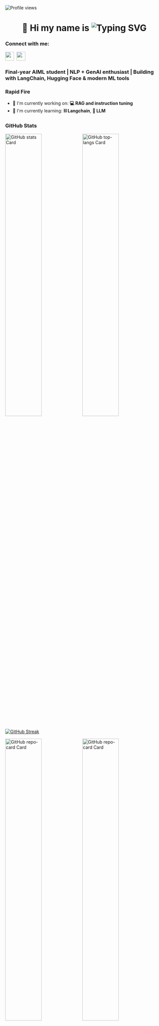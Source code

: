 

![Profile views](https://komarev.com/ghpvc/?username=AtulDeshpande09&label=Profile%20views&color=0e75b6&style=flat) 

<div id="toc">
  <ul align="center" style="list-style: none">
    <summary>
      <h1>
        👋 Hi my name is <img src="https://readme-typing-svg.demolab.com?font=Fira+Code&size=40&pause=1000&color=33F75A&center=true&vCenter=true&width=435&lines=Atul" alt="Typing SVG" />
      </h1>
    </summary>
  </ul>
</div>

**<h3 align="left">Connect with me:</h3>** 
<p align="left"><a href="https://github.com/AtulDeshpande09" target="_blank"><img src="https://img.shields.io/badge/GitHub-100000?style=for-the-badge&logo=github&logoColor=white" height="28" style="margin-right: 4px"></a> <a href="[https://www.linkedin.com/in/atul-deshpande-504898271](https://www.linkedin.com/in/atul-deshpande-504898271)" target="_blank"><img src="https://img.shields.io/badge/LinkedIn-0077B5?style=for-the-badge&logo=linkedin&logoColor=white" height="28" style="margin-right: 4px"></a></p>

 **<h3 align="left">Final-year AIML student | NLP + GenAI enthusiast |
Building with LangChain, Hugging Face & modern ML tools</h3>**

**<h3 align="left">Rapid Fire</h3>**

- 💼 I'm currently working on: **💻 RAG and instruction tuning**
- 🌱 I'm currently learning: **⛓️ Langchain**, **💬 LLM**

 **<h3 align="left">GitHub Stats</h3>**

<p align="left">
  <img width="48%" src="https://github-readme-stats.vercel.app/api?username=AtulDeshpande&theme=react&hide_title=false&hide_rank=false&show_icons=false&include_all_commits=false&count_private=true&line_height=23" alt="GitHub stats Card" />
  <img width="48%" src="https://github-readme-stats.vercel.app/api/top-langs?username=AtulDeshpande09&theme=react&hide_title=false&layout=compact&langs_count=6&hide_progress=false&card_width=400" alt="GitHub top-langs Card" />
</p>

### 

[![GitHub Streak](https://streak-stats.demolab.com?user=AtulDeshpande09&theme=tokyonight&border_radius=6&mode=weekly&card_width=980&card_height=250)](https://git.io/streak-stats)



<p align="left">
<a href="https://github.com/AtulDeshpande09/Fine-tuned-Economics-QA-using-smolLM"><img width="48%" src="https://github-readme-stats.vercel.app/api/pin/?username=AtulDeshpande09&repo=Fine-tuned-Economics-QA-using-smolLM&bg_color=35%2C2dd4bf%2C784BA0%2C2B86C5&show_owner=true&title_color=fff&text_color=fff&icon_color=fff" alt="GitHub repo-card Card" /></a>
  <a href="https://github.com/AtulDeshpande09/Enterprise-RAG-Assistant"><img width="48%" src="https://github-readme-stats.vercel.app/api/pin/?username=AtulDeshpande09&repo=Enterprise-RAG-Assistant&bg_color=35%2C2dd4bf%2C784BA0%2C2B86C5&show_owner=true&title_color=fff&text_color=fff&icon_color=fff" alt="GitHub repo-card Card" /></a>
</p>
<p align="left">
<a href="https://github.com/AtulDeshpande09/huggingface-llm-course-notebooks"><img width="48%" src="https://github-readme-stats.vercel.app/api/pin/?username=AtulDeshpande09&repo=huggingface-llm-course-notebooks&bg_color=35%2C2dd4bf%2C784BA0%2C2B86C5&show_owner=true&title_color=fff&text_color=fff&icon_color=fff" alt="GitHub repo-card Card" /></a>
  <a href="https://github.com/AtulDeshpande09/AI_Quiz_generator"> <img width="48%" src="https://github-readme-stats.vercel.app/api/pin/?username=AtulDeshpande09&repo=AI_Quiz_generator&bg_color=35%2C2dd4bf%2C784BA0%2C2B86C5&show_owner=true&title_color=fff&text_color=fff&icon_color=fff" alt="GitHub repo-card Card" /></a>
</p>













<!---
AtulDeshpande09/AtulDeshpande09 is a ✨ special ✨ repository because its `README.md` (this file) appears on your GitHub profile.
You can click the Preview link to take a look at your changes.


[![committers.top Ukraine](https://user-badge.committers.top/ukraine/dbunt1tled.svg)](https://user-badge.committers.top/ukraine/dbunt1tled)



### <img src='https://media1.giphy.com/media/du3J3cXyzhj75IOgvA/giphy.gif?cid=ecf05e47x2g034i9pzwtzzsd3xgg2w9nr94t4tflbbgo3008&rid=giphy.gif' width='30' /> My Github Stats:
![profile-details](http://github-profile-summary-cards.vercel.app/api/cards/profile-details?username=AtulDeshpande09&theme=nord_dark)
![repos-per-language](http://github-profile-summary-cards.vercel.app/api/cards/repos-per-language?username=AtulDeshpande09&theme=nord_dark)
![most-commit-language](http://github-profile-summary-cards.vercel.app/api/cards/most-commit-language?username=AtulDeshpande09&theme=nord_dark)
[![GitHub Streak](https://streak-stats.demolab.com?user=AtulDeshpande09&theme=tokyonight&border_radius=6&mode=weekly&card_width=700&card_height=200)](https://git.io/streak-stats)
![Atul's github stats](https://github-readme-stats.vercel.app/api?username=AtulDeshpande09&count_private=true&show_icons=true&theme=tokyonight)
<br>
![profile-details](http://github-profile-summary-cards.vercel.app/api/cards/profile-details?username=AtulDeshpande09&theme=nord_dark)


--->
